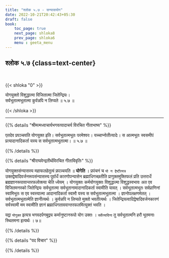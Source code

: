 ```yaml
---
title: "श्लोक ५.७ - सन्यासयोग"
date: 2022-10-21T20:42:43+05:30
draft: false
book:
    toc_page: true
    next_page: shloka8
    prev_page: shloka6
    menu : geeta_menu
---
```




## श्लोक ५.७ {class=text-center}

<br/>

{{< shloka  "0"  >}}

योगयुक्तो विशुद्धात्मा विजितात्मा जितेन्द्रियः।  
सर्वभूतात्मभूतात्मा कुर्वन्नपि न लिप्यते ॥ ५.७ ॥

{{< /shloka >}}

---


{{% details "श्रीमत्मध्वाचार्यभगवत्पादाचर्य विरचित  गीताभाष्य" %}}

एतदेव प्रपञ्चयति योगयुक्त इति। 
सर्वभूतात्मभूतः परमेश्वरः। यच्चाप्नोतीत्यादेः। 
स आत्मभूतः स्वसमीपं प्रत्यादानादिकर्ता यस्य 
स सर्वभूतात्मभूतात्मा।  ॥ ५.७ ॥

{{% /details %}}



{{% details "श्रीराघवेन्द्रतीर्थविरचित गीताविवृतिः" %}}

योगयुक्तसंन्यासस्य महाफलहेतुत्वं प्रपञ्चयति ॥ **योगेति** । 
प्रपंचनं च `यो न द्देष्टीत्यत्र` उक्तद्वेषादिवर्जनरूपसंन्यासस्य 
पूर्वार्धे कारणोपन्यासेन ब्रह्माधिगच्छतीति प्रागुक्तमुक्तिफलं 
प्रति उत्तरार्धे ब्रह्मज्ञानरूपावान्तरफलोक्त्या चेति ध्येयम्‌ । 
योगयुक्तः कर्मयोगयुक्तः विशुद्धात्मा विशुद्धस्वभावः अत 
एव विजितमनस्को जितेन्द्रियः सर्वभूतात्मा
सर्वभूतानामादानादिकर्ता स्वामीति यावत्‌ । 
सर्वभूतात्मभूतः सर्वप्राणिनां स्वामिभूतः स एव स्वस्यात्मा 
आदानादिकर्ता स्वामौ यस्य स
सर्वभूतात्मभूतात्मा । ज्ञानोपलक्षणमेतत्‌ । 
सर्वभूतात्मभूतात्मेति ज्ञानीत्यर्थः । 
कुर्वन्नपि न लिप्यते मुक्तो भवतीत्यर्थः । 
जितेन्द्रियत्वादिद्वेषादिवर्जनकारणं 
सर्वस्वामी मम स्वामीति ज्ञानं ब्रह्माधिगताववान्तरफलमित्युक्तं 
भवति ।  

यद्वा  `योगुक्त` इत्यत्र भगवदर्पणबुद्व्य  कर्मानुष्टानरूपो योग 
उक्तः । `सर्वेत्यादिना` तु सर्वभूतात्मनि हरौ भूतमनाः 
स्थितमना इत्यर्थः । ७॥

{{% /details %}}



{{% details "पद विचार" %}}


{{% /details %}}
